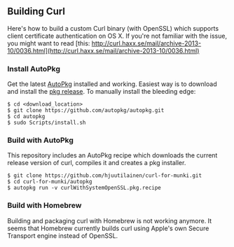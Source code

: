 ## Building Curl

Here's how to build a custom Curl binary (with OpenSSL) which supports client certificate authentication on OS X. If you're not familiar with the issue, you might want to read [this: http://curl.haxx.se/mail/archive-2013-10/0036.html](http://curl.haxx.se/mail/archive-2013-10/0036.html)

### Install AutoPkg

Get the latest [AutoPkg](https://github.com/autopkg/autopkg) installed and working. Easiest way is to download and install the [pkg release](https://github.com/autopkg/autopkg/releases/latest). To manually install the bleeding edge:

    $ cd <download_location>
    $ git clone https://github.com/autopkg/autopkg.git
    $ cd autopkg
    $ sudo Scripts/install.sh

### Build with AutoPkg

This repository includes an AutoPkg recipe which downloads the current release version of curl, compiles it and creates a pkg installer.

    $ git clone https://github.com/hjuutilainen/curl-for-munki.git
    $ cd curl-for-munki/autopkg
    $ autopkg run -v curlWithSystemOpenSSL.pkg.recipe

### Build with Homebrew

Building and packaging curl with Homebrew is not working anymore. It seems that Homebrew currently builds curl using Apple's own Secure Transport engine instead of OpenSSL.
